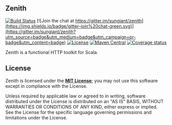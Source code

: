 ## Zenith

[![Build Status](https://travis-ci.org/sungiant/zenith.png?branch=master)](https://travis-ci.org/sungiant/zenith)
[![Join the chat at https://gitter.im/sungiant/zenith](https://img.shields.io/badge/gitter-join%20chat-green.svg)](https://gitter.im/sungiant/zenith?utm_source=badge&utm_medium=badge&utm_campaign=pr-badge&utm_content=badge)
[![License](https://img.shields.io/badge/license-MIT-lightgrey.svg)](https://raw.githubusercontent.com/sungiant/zenith/master/LICENSE)
[![Maven Central](https://img.shields.io/maven-central/v/io.github.sungiant/zenith_2.11.svg)](https://maven-badges.herokuapp.com/maven-central/io.github.sungiant/zenith_2.11)
[![Coverage status](https://img.shields.io/codecov/c/github/sungiant/zenith/master.svg)](https://codecov.io/github/sungiant/zenith)

Zenith is a functional HTTP toolkit for Scala.

## License

Zenith is licensed under the **[MIT License][mit]**; you may not use this software except in compliance with the License.

Unless required by applicable law or agreed to in writing, software
distributed under the License is distributed on an "AS IS" BASIS,
WITHOUT WARRANTIES OR CONDITIONS OF ANY KIND, either express or implied.
See the License for the specific language governing permissions and
limitations under the License.

[mit]: https://raw.githubusercontent.com/sungiant/zenith/master/LICENSE
